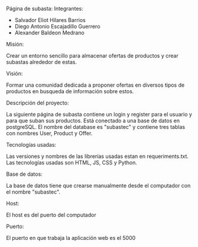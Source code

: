 Página de subasta:
Integrantes:
- Salvador Eliot Hilares Barrios
- Diego Antonio Escajadillo Guerrero   
- Alexander Baldeon Medrano

Misión:

Crear un entorno sencillo para almacenar ofertas de productos y crear subastas alrededor de estas.

Visión:

Formar una comunidad dedicada a proponer ofertas en diversos tipos de productos en busqueda de información sobre estos.

Descripción del proyecto:

La siguiente página de subasta contiene un login y register para el usuario y para que suban sus productos. Está conectado a una base de datos en postgreSQL. El nombre del database es "subastec" y contiene tres tablas con nombres User, Product y Offer. 

Tecnologías usadas:

Las versiones y nombres de las librerías usadas estan en requeriments.txt. Las tecnologías usadas son HTML, JS, CSS y Python.

Base de datos:

La base de datos tiene que crearse manualmente desde el computador con el nombre "subastec".

Host:

El host es del puerto del computador

Puerto:

El puerto en que trabaja la aplicación web es el 5000
